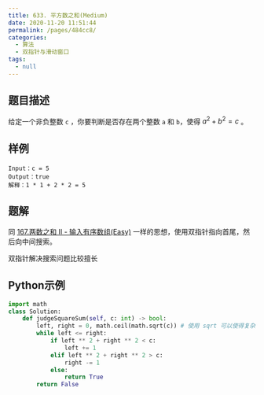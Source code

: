 ```yaml
---
title: 633. 平方数之和(Medium)
date: 2020-11-20 11:51:44
permalink: /pages/484cc8/
categories: 
  - 算法
  - 双指针与滑动窗口
tags: 
  - null
---
```


## 题目描述

给定一个非负整数 `c` ，你要判断是否存在两个整数 `a` 和 `b`，使得 $a^2 + b^2 = c$ 。

## 样例

```
Input：c = 5
Output：true
解释：1 * 1 + 2 * 2 = 5
```

## 题解

同 [167.两数之和 II - 输入有序数组(Easy)](/pages/3f67ef/) 一样的思想，使用双指针指向首尾，然后向中间搜索。

双指针解决搜索问题比较擅长

## Python示例

```python
import math
class Solution:
    def judgeSquareSum(self, c: int) -> bool:
        left, right = 0, math.ceil(math.sqrt(c)) # 使用 sqrt 可以使得复杂度降低为 O(sqrt(n))
        while left <= right:
            if left ** 2 + right ** 2 < c:
                left += 1
            elif left ** 2 + right ** 2 > c:
                right -= 1
            else:
                return True 
        return False 
```

